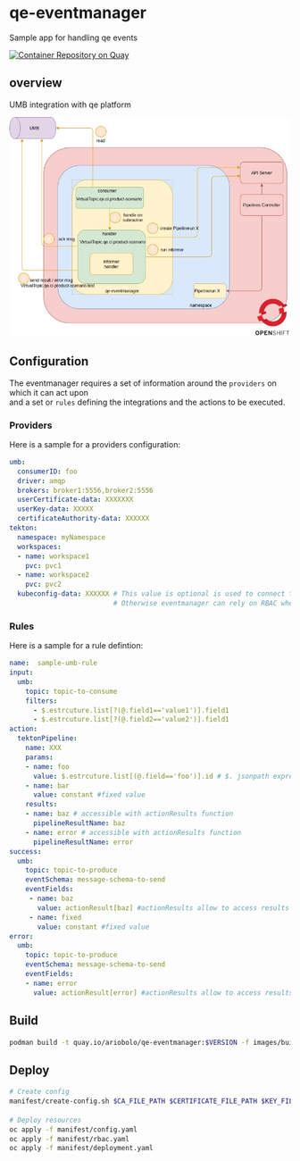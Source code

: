 # qe-eventmanager

Sample app for handling qe events

[![Container Repository on Quay](https://quay.io/repository/ariobolo/qe-eventmanager/status "Container Repository on Quay")](https://quay.io/repository/ariobolo/qe-eventmanager)

## overview

UMB integration with qe platform

![Overview](docs/diagrams/overview.jpg?raw=true)

## Configuration

The eventmanager requires a set of information around the `providers` on which it can act upon  
and a set or `rules` defining the integrations and the actions to be executed.  

### Providers

Here is a sample for a providers configuration:  

```yaml
umb:
  consumerID: foo
  driver: amqp
  brokers: broker1:5556,broker2:5556
  userCertificate-data: XXXXXXX
  userKey-data: XXXXX
  certificateAuthority-data: XXXXXX
tekton:
  namespace: myNamespace
  workspaces:
  - name: workspace1
    pvc: pvc1
  - name: workspace2
    pvc: pvc2
  kubeconfig-data: XXXXXX # This value is optional is used to connect to remote cluster
                          # Otherwise eventmanager can rely on RBAC when running inside the cluster
```

### Rules  

Here is a sample for a rule defintion:  

```yaml
name:  sample-umb-rule
input:
  umb:
    topic: topic-to-consume
    filters:
      - $.estrcuture.list[?(@.field1=='value1')].field1
      - $.estrcuture.list[?(@.field2=='value2')].field1
action:
  tektonPipeline:
    name: XXX
    params:
    - name: foo
      value: $.estrcuture.list[(@.field=='foo')].id # $. jsonpath expression function
    - name: bar
      value: constant #fixed value 
    results:
    - name: baz # accessible with actionResults function
      pipelineResultName: baz 
    - name: error # accessible with actionResults function
      pipelineResultName: error 
success:
  umb:
    topic: topic-to-produce
    eventSchema: message-schema-to-send
    eventFields:
     - name: baz
       value: actionResult[baz] #actionResults allow to access results 
     - name: fixed
       value: constant #fixed value
error:
  umb:
    topic: topic-to-produce
    eventSchema: message-schema-to-send
    eventFields:
    - name: error
      value: actionResult[error] #actionResults allow to access results 
```

## Build

```bash
podman build -t quay.io/ariobolo/qe-eventmanager:$VERSION -f images/builder/Dockerfile .
```

## Deploy

```bash
# Create config
manifest/create-config.sh $CA_FILE_PATH $CERTIFICATE_FILE_PATH $KEY_FILE_PATH $BROKERS

# Deploy resources
oc apply -f manifest/config.yaml
oc apply -f manifest/rbac.yaml
oc apply -f manifest/deployment.yaml
```
